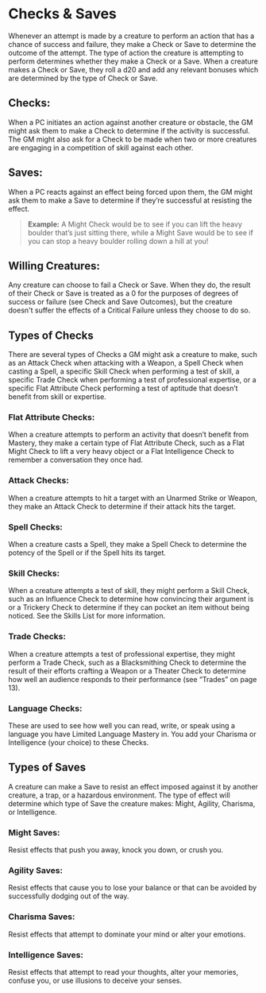 # Checks & Saves

Whenever an attempt is made by a creature to perform an action that has a chance of success and failure, they make a Check or Save to determine the outcome of the attempt. The type of action the creature is attempting to perform determines whether they make a Check or a Save. When a creature makes a Check or Save, they roll a d20 and add any relevant bonuses which are determined by the type of Check or Save. 

## Checks:
When a PC initiates an action against another creature or obstacle, the GM might ask them to make a Check to determine if the activity is successful. The GM might also ask for a Check to be made when two or more creatures are engaging in a competition of skill against each other.

## Saves:
When a PC reacts against an effect being forced upon them, the GM might ask them to make a Save to determine if they’re successful at resisting the effect.

> **Example:** A Might Check would be to see if you can lift the heavy boulder that’s just sitting there, while a Might Save would be to see if you can stop a heavy boulder rolling down a hill at you!

## Willing Creatures:
Any creature can choose to fail a Check or Save. When they do, the result of their Check or Save is treated as a 0 for the purposes of degrees of success or failure (see Check and Save Outcomes), but the creature doesn't suffer the effects of a Critical Failure unless they choose to do so.

## Types of Checks

There are several types of Checks a GM might ask a creature to make, such as an Attack Check when attacking with a Weapon, a Spell Check when casting a Spell, a specific Skill Check when performing a test of skill, a specific Trade Check when performing a test of professional expertise, or a specific Flat Attribute Check performing a test of aptitude that doesn’t benefit from skill or expertise.

### Flat Attribute Checks:
When a creature attempts to perform an activity that doesn’t benefit from Mastery, they make a certain type of Flat Attribute Check, such as a Flat Might Check to lift a very heavy object or a Flat Intelligence Check to remember a conversation they once had.

### Attack Checks:
When a creature attempts to hit a target with an Unarmed Strike or Weapon, they make an Attack Check to determine if their attack hits the target.

### Spell Checks:
When a creature casts a Spell, they make a Spell Check to determine the potency of the Spell or if the Spell hits its target.

### Skill Checks:
When a creature attempts a test of skill, they might perform a Skill Check, such as an Influence Check to determine how convincing their argument is or a Trickery Check to determine if they can pocket an item without being noticed. See the Skills List for more information.

### Trade Checks:
When a creature attempts a test of professional expertise, they might perform a Trade Check, such as a Blacksmithing Check to determine the result of their efforts crafting a Weapon or a Theater Check to determine how well an audience responds to their performance (see “Trades” on page 13). 

### Language Checks:
These are used to see how well you can read, write, or speak using a language you have Limited Language Mastery in. You add your Charisma or Intelligence (your choice) to these Checks.

## Types of Saves

A creature can make a Save to resist an effect imposed against it by another creature, a trap, or a hazardous environment. The type of effect will determine which type of Save the creature makes: Might, Agility, Charisma, or Intelligence.

### Might Saves:
Resist effects that push you away, knock you down, or crush you.

### Agility Saves:
Resist effects that cause you to lose your balance or that can be avoided by successfully dodging out of the way.

### Charisma Saves:
Resist effects that attempt to dominate your mind or alter your emotions.

### Intelligence Saves:
Resist effects that attempt to read your thoughts, alter your memories, confuse you, or use illusions to deceive your senses.